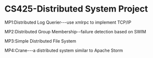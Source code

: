# CS425-Distributed System Project

MP1:Distributed Log Querier---use xmlrpc to implement TCP/IP

MP2:Distributed Group Membership--failure detection based on SWIM

MP3:Simple Distributed File System

MP4:Crane---a distributed system similar to Apache Storm
